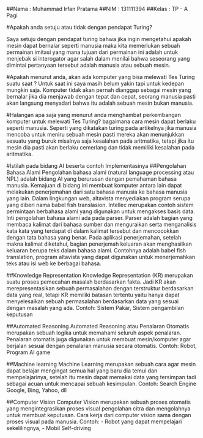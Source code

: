 ##Nama : Muhammad Irfan Pratama
##NIM : 131111394
##Kelas : TP - A Pagi

#Apakah anda setuju atau tidak dengan pendapat Turing?

  Saya setuju dengan pendapat turing bahwa jika ingin mengetahui apakah mesin dapat bernalar seperti
  manusia maka kita memerlukan sebuah permainan imitasi yang mana tujuan dari permainan ini adalah untuk menjebak si interogator
  agar salah dalam menilai bahwa seseorang yang dimintai pertanyaan tersebut adalah manusia atau sebuah mesin.

#Apakah menurut anda, akan ada komputer yang bisa melewati Tes Turing suatu saat ? 
  Untuk saat ini saya masih belum yakin tapi untuk kedepan mungkin saja. Komputer tidak akan pernah dianggap sebagai mesin yang
  bernalar jika dia menjawab dengan tepat dan cepat, seorang manusia pasti akan langsung menyadari bahwa itu adalah sebuah mesin bukan manusia.

#Halangan apa saja yang menurut anda menghambat perkembangan komputer untuk melewati Tes Turing?
  bagaimana cara mesin dapat berlaku seperti manusia. Seperti yang dikatakan turing pada artikelnya jika manusia mencoba untuk
  meniru sebuah mesin pasti mereka akan menunjukkan sesuatu yang buruk misalnya saja kesalahan pada aritmatika, tetapi jika itu
  mesin dia pasti akan berlaku cemerlang dan tidak memiliki kesalahan pada aritmatika.

#Istilah pada bidang AI beserta contoh Implementasinya 
  ##Pengolahan Bahasa Alami 
    Pengolahan bahasa alami (natural language processing atau NPL) adalah bidang AI yang berurusan dengan pemahaman bahasa
    manusia. Kemajuan di bidang ini membuat komputer antara lain dapat melakukan penerjemahan dari satu bahasa manusia ke bahasa
    manusia yang lain. Dalam lingkungan web, altavista menyediakan program serupa yang diberi nama babel fish translasion. 
    Intellec merupakan contoh sistem permintaan berbahasa alami yang digunakan untuk mengakses basis data. Inti pengolahan bahasa
    alami ada pada parser. Parser adalah bagian yang membaca kalimat dari bahasa sumber dan menguraikan serta menganalisis kata kata
    yang terdapat di dalam kalimat tersebut dan mencocokkan dengan tata bahasa yang benar. Pada aplikasi penerjemahan, setelah makna
    kalimat diketahui, bagian penerjemah keluaran akan menghasilkan keluaran berupa teks dalam bahasa alami. Contohnya adalah babel 
    fish translation, program altavista yang dapat digunakan untuk menerjemahkan teks atau isi web ke berbagai bahasa.

  ##Knowledge Representation
    Knowledge Representation (KR) merupakan suatu proses pemecahan masalah berdasarkan fakta. Jadi KR akan merepresentasikan
    sebuah permasalahan dengan terstruktur berdasarkan data yang real, tetapi KR memiliki batasan tertentu yaitu hanya dapat
    menyelesaikan sebuah permasalahan berdasarkan data yang sesuai dengan masalah yang ada.
    Contoh:  Sistem Pakar, Sistem pengambilan keputusan

  ##Automated Reasoning
    Automated Reasoning atau Penalaran Otomatis merupakan sebuah logika untuk memahami seluruh aspek penalaran. 
    Penalaran otomatis juga digunakan untuk membuat mesin/komputer agar berjalan sesuai dengan penalaran manusia secara otomatis.
    Contoh:  Robot, Program AI game

  ##Machine learning 
    Machine Learning merupakan sebuah cara agar mesin dapat belajar mengingat semua hal yang baru dia temui dan mempelajarinya,
    setelah itu mesin dapat memakai data yang tersimpan tadi sebagai acuan untuk mencapai sebuah kesimpulan.
    Contoh: Search Engine Google, Bing, Yahoo, dll
    
  ##Computer Vision
    Computer Vision merupakan sebuah proses otomatis yang mengintegrasikan proses visual pengolahan citra dan mengolahnya untuk
    membuat keputusan. Cara kerja dari computer vision sama dengan proses visual pada manusia.
    Contoh:   - Robot yang dapat mempelajari sekelilingnya,
              - Mobil Self-driving
